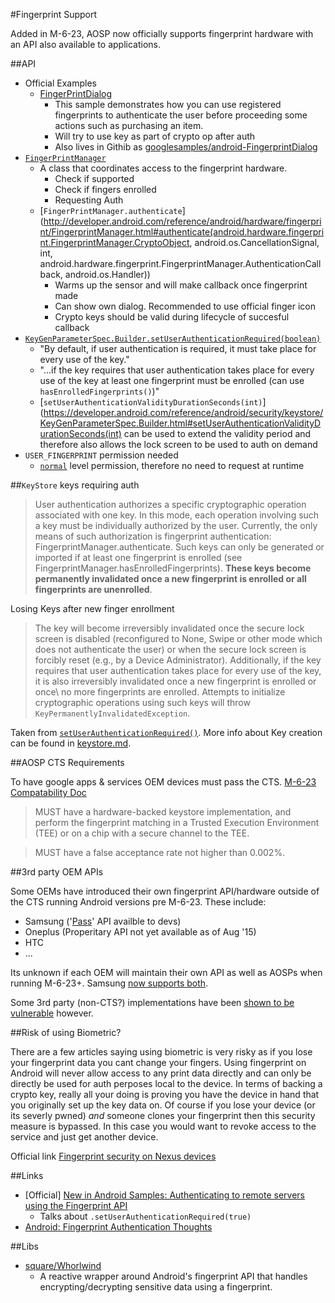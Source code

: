 #Fingerprint Support

Added in M-6-23, AOSP now officially supports fingerprint hardware with an API also available to applications.

##API

- Official Examples
  - [FingerPrintDialog](http://developer.android.com/samples/FingerprintDialog/src/com.example.android.fingerprintdialog/MainActivity.html) 
    - This sample demonstrates how you can use registered fingerprints to authenticate the user before proceeding some actions such as purchasing an item.
    - Will try to use key as part of crypto op after auth
    - Also lives in Githib as [googlesamples/android-FingerprintDialog](https://github.com/googlesamples/android-FingerprintDialog)
- [`FingerPrintManager`](http://developer.android.com/reference/android/hardware/fingerprint/FingerprintManager.html)
  - A class that coordinates access to the fingerprint hardware. 
    - Check if supported
    - Check if fingers enrolled
    - Requesting Auth 
  - [`FingerPrintManager.authenticate`](http://developer.android.com/reference/android/hardware/fingerprint/FingerprintManager.html#authenticate(android.hardware.fingerprint.FingerprintManager.CryptoObject, android.os.CancellationSignal, int, android.hardware.fingerprint.FingerprintManager.AuthenticationCallback, android.os.Handler))
    - Warms up the sensor and will make callback once fingerprint made 
    - Can show own dialog. Recommended to use official finger icon
    - Crypto keys should be valid during lifecycle of succesful callback
- [`KeyGenParameterSpec.Builder.setUserAuthenticationRequired(boolean)`](http://developer.android.com/reference/android/security/keystore/KeyGenParameterSpec.Builder.html#setUserAuthenticationRequired(boolean))
	- "By default, if user authentication is required, it must take place for every use of the key."
	- "...if the key requires that user authentication takes place for every use of the key at least one fingerprint must be enrolled (can use `hasEnrolledFingerprints()`)"
	- [`setUserAuthenticationValidityDurationSeconds(int)`](https://developer.android.com/reference/android/security/keystore/KeyGenParameterSpec.Builder.html#setUserAuthenticationValidityDurationSeconds(int) can be used to extend the validity period and therefore also allows the lock screen to be used to auth on demand 
- `USER_FINGERPRINT` permission needed
	- [`normal`](http://developer.android.com/reference/android/Manifest.permission.html#USE_FINGERPRINT) level permission, therefore no need to request at runtime

##`KeyStore` keys requiring auth

> User authentication authorizes a specific cryptographic operation associated with one key. In this mode, each 
operation involving such a key must be individually authorized by the user. Currently, the only means of such authorization 
is fingerprint authentication: FingerprintManager.authenticate. Such keys can only be generated or imported if at least one
fingerprint is enrolled (see FingerprintManager.hasEnrolledFingerprints). **These keys become permanently invalidated once a 
new fingerprint is enrolled or all fingerprints are unenrolled**.

Losing Keys after new finger enrollment

>The key will become irreversibly invalidated once the secure lock screen is disabled (reconfigured to None, Swipe or other mode which does not authenticate the user) or when the secure lock screen is forcibly reset (e.g., by a Device Administrator). Additionally, if the key requires that user authentication takes place for every use of the key, it is also irreversibly invalidated once a new fingerprint is enrolled or once\ no more fingerprints are enrolled. Attempts to initialize cryptographic operations using such keys will throw `KeyPermanentlyInvalidatedException`.

Taken from [`setUserAuthenticationRequired()`](http://developer.android.com/reference/android/security/keystore/KeyGenParameterSpec.Builder.html#setUserAuthenticationRequired(boolean)). More info about Key creation can be found in [keystore.md](/api/keystore.md).


##AOSP CTS Requirements

To have google apps & services OEM devices must pass the CTS. 
[M-6-23 Compatability Doc](http://static.googleusercontent.com/media/source.android.com/en//compatibility/android-cdd.pdf)

> MUST have a hardware-backed keystore implementation, and perform the fingerprint matching in a Trusted Execution Environment (TEE) or on a chip with a secure channel to the TEE.

> MUST have a false acceptance rate not higher than 0.002%.

##3rd party OEM APIs

Some OEMs have introduced their own fingerprint API/hardware outside of the CTS running Android versions pre M-6-23. These include:

- Samsung ('[Pass](http://developer.samsung.com/release-note/view.do?v=R000000009)' API availble to devs)
- Oneplus (Properitary API not yet available as of Aug '15)
- HTC 
- ...

Its unknown if each OEM will maintain their own API as well as AOSPs when running M-6-23+. Samsung [now supports both](http://www.androidcentral.com/galaxy-s7-and-s7-edge-support-both-marshmallow-and-samsung-fingerprint-apis).

Some 3rd party (non-CTS?) implementations have been [shown to be vulnerable](http://www.engadget.com/2015/08/05/android-fingerprint-readers-may-be-easier-to-hack-than-touch-id/) however. 

##Risk of using Biometric?

There are a few articles saying using biometric is very risky as if you lose your fingerprint data you cant change your 
fingers. Using fingerprint on Android will never allow access to any print data directly and can only be directly be 
used for auth perposes local to the device. In terms of backing a crypto key, really all your doing is proving you
have the device in hand that you originally set up the key data on. Of course if you lose your device (or its severly pwned) 
_and_ someone clones your fingerprint then this security measure is bypassed. In this case you would want to revoke access to the service and just get another device.

Official link [Fingerprint security on Nexus devices](https://support.google.com/nexus/answer/6300638?hl=en-GB)

##Links

- [Official] [New in Android Samples: Authenticating to remote servers using the Fingerprint API](http://android-developers.blogspot.co.uk/2015/10/new-in-android-samples-authenticating.html?utm_source=feedburner&utm_medium=feed&utm_campaign=Feed:+blogspot/hsDu+(Android+Developers+Blog))
  - Talks about `.setUserAuthenticationRequired(true)` 
- [Android: Fingerprint Authentication Thoughts](https://medium.com/@manuelvicnt/android-fingerprint-authentication-f8c7c76c50f8#.htn7xmypk)

##Libs 

- [square/Whorlwind](https://github.com/square/whorlwind)
  - A reactive wrapper around Android's fingerprint API that handles encrypting/decrypting sensitive data using a fingerprint.
